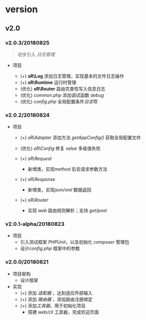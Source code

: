 # version

## v2.0

### v2.0.3/20180825

> 初步引入 *日志管理* 

- 项目

  - (+) **sR\Log** 添加日志管理，实现基本的文件日志操作
  - (+) **sR\Runtime**  运行时管理
  - (优化) **sR\Router** 路由完善性写入信息日志
  - (优化) *common.php* 添加调试函数 *debug*
  - (优化) *config.php* 全局配置条件*日志*项


### v2.0.2/20180824

- 项目

  - (+) *sR\Adapter* 添加方法 *getAppConfig()* 获取全局配置文件
  - (优化) *sR\Config* 修复 *value* 多级值失败
  - (+) *sR\Request* 

    - 新增类，实现*method* 后去请求参数方法
  - (+) *sR\Response* 

      - 新增类，实现*json/xml* 数据返回
  - (+) *sR\Router*
      - 实现 *web* 路由规则解析；支持 *get/post*

### v2.0.1-alpha/20180823

- 项目
  - 引入测试框架 *PHPUnit*，以及初始化 *composer* 管理包
  - 设计*config.php* 框架中的参数



### v2.0.0/20180821

- 项目架构
  - 设计框架
- 实现
  - (+) 添加 *适配器* ，达到适应外部输入
  - (+) 添加 *路由器* ，添加路由注册绑定
  - (+) 添加*工具器*，用于初始化项目
    - 搭建 *web/cli* 工具器，完成欢迎页面
